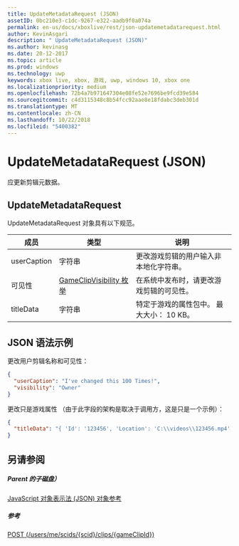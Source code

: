 ```yaml
---
title: UpdateMetadataRequest (JSON)
assetID: 0bc210e3-c1dc-9267-e322-aadb9f0a074a
permalink: en-us/docs/xboxlive/rest/json-updatemetadatarequest.html
author: KevinAsgari
description: " UpdateMetadataRequest (JSON)"
ms.author: kevinasg
ms.date: 20-12-2017
ms.topic: article
ms.prod: windows
ms.technology: uwp
keywords: xbox live, xbox, 游戏, uwp, windows 10, xbox one
ms.localizationpriority: medium
ms.openlocfilehash: 72b4a7b971647304e08fe52e7696be9fcd39e584
ms.sourcegitcommit: c4d3115348c8b54fcc92aae8e18fdabc3deb301d
ms.translationtype: MT
ms.contentlocale: zh-CN
ms.lasthandoff: 10/22/2018
ms.locfileid: "5400382"
---
```

# <a name="updatemetadatarequest-json"></a>UpdateMetadataRequest (JSON)
应更新剪辑元数据。 
<a id="ID4EN"></a>

 
## <a name="updatemetadatarequest"></a>UpdateMetadataRequest
 
UpdateMetadataRequest 对象具有以下规范。
 
| 成员| 类型| 说明| 
| --- | --- | --- | 
| userCaption| 字符串| 更改游戏剪辑的用户输入非本地化字符串。| 
| 可见性| [GameClipVisibility 枚举](../enums/gvr-enum-gameclipvisibility.md)| 在系统中发布时，请更改游戏剪辑的可见性。| 
| titleData| 字符串| 特定于游戏的属性包中。 最大大小： 10 KB。| 
  
<a id="ID4EBC"></a>

 
## <a name="sample-json-syntax"></a>JSON 语法示例
 
更改用户剪辑名称和可见性：
 

```json
{
  "userCaption": "I've changed this 100 Times!",
  "visibility": "Owner"
}

```

 
更改只是游戏属性 （由于此字段的架构是取决于调用方，这是只是一个示例）：
 

```json
{
  "titleData": "{ 'Id': '123456', 'Location': 'C:\\videos\\123456.mp4' }"
}

```

  
<a id="ID4EQC"></a>

 
## <a name="see-also"></a>另请参阅
 
<a id="ID4ESC"></a>

 
##### <a name="parent"></a>Parent 的子磁盘） 

[JavaScript 对象表示法 (JSON) 对象参考](atoc-xboxlivews-reference-json.md)

  
<a id="ID4E3C"></a>

 
##### <a name="reference"></a>参考 

[POST (/users/me/scids/{scid}/clips/{gameClipId})](../uri/dvr/uri-usersmescidclipsgameclipidpost.md)

   